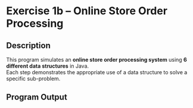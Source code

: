 # Exercise 1b – Online Store Order Processing

## Description
This program simulates an **online store order processing system** using **6 different data structures** in Java.  
Each step demonstrates the appropriate use of a data structure to solve a specific sub-problem.

## Program Output

